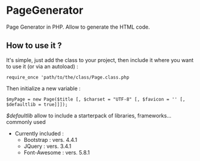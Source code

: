 # PageGenerator
Page Generator in PHP. Allow to generate the HTML code.


## How to use it ? 

It's simple, just add the class to your project, then include it where you want to use it (or via an autoload) :

    require_once 'path/to/the/class/Page.class.php
    
Then initialize a new variable :
    
    $myPage = new Page($title [, $charset = "UTF-8" [, $favicon = '' [, $defaultlib = true]]]);

*$defaultlib* allow to include a starterpack of libraries, frameworks... commonly used 
* Currently included :
  - Bootstrap : vers. 4.4.1
  - JQuery : vers. 3.4.1
  - Font-Awesome : vers. 5.8.1
